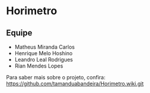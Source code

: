 # Horimetro

## Equipe

* Matheus Miranda Carlos
* Henrique Melo Hoshino
* Leandro Leal Rodrigues
* Rian Mendes Lopes

Para saber mais sobre o projeto, confira:
https://github.com/tamanduabandeira/Horimetro.wiki.git
